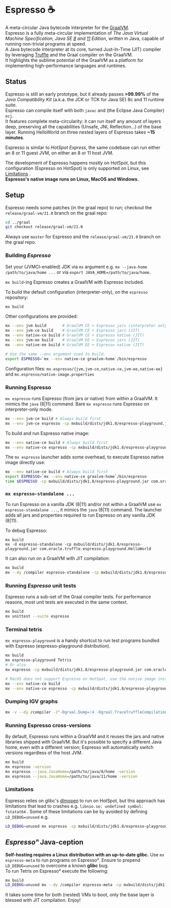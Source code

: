 # Espresso :coffee:
A meta-circular Java bytecode interpreter for the [GraalVM](https://github.com/oracle/graal).  
Espresso is a fully meta-circular implementation of *The Java Virtual Machine Specification, Java SE [8](https://docs.oracle.com/javase/specs/jvms/se8/html/index.html) and [11](https://docs.oracle.com/javase/specs/jvms/se11/html/index.html) Edition*, written in Java, capable of running non-trivial programs at speed.  
A Java bytecode interpreter at its core, turned Just-In-Time (JIT) compiler by leveraging [Truffle](https://github.com/oracle/graal/tree/master/truffle) and the Graal compiler on the GraalVM.  
It highlights the sublime potential of the GraalVM as a platform for implementing high-performance languages and runtimes.

## Status
Espresso is still an early prototype, but it already passes **>99.99%** of the *Java Compatibility Kit* (a.k.a. the JCK or TCK for Java SE) 8c and 11 runtime suite.  
Espresso can compile itself with both `javac` and (the Eclipse Java Compiler) `ecj`.  
It features complete meta-circularity: it can run itself any amount of layers deep, preserving all the capabilities (Unsafe, JNI, Reflection...) of the base layer. Running HelloWorld on three nested layers of Espresso takes **~15 minutes**.  

Espresso is similar to *HotSpot Express*, the same codebase can run either an 8 or 11 guest JVM, on either an 8 or 11 host JVM.

The development of Espresso happens mostly on HotSpot, but this configuration (Espresso on HotSpot) is only supported on Linux, see [Limitations](#1--limitations.)
.  
**Espresso's native image runs on Linux, MacOS and Windows.**

## Setup
Espresso needs some patches (in the graal repo) to run; checkout the `release/graal-vm/21.0` branch on the graal repo:
```bash
cd ../graal
git checkout release/graal-vm/21.0
```
Always use `master` for Espresso and the `release/graal-vm/21.0` branch on the graal repo.

### Building _Espresso_

Set your (JVMCI-enabled) JDK via `mx` argument  e.g. `mx --java-home /path/to/java/home ...` or via `export JAVA_HOME=/path/to/java/home`.

`mx build`-ing Espresso creates a GraalVM with Espresso included.

To build the default configuration (interpreter-only), on the `espresso` repository:
```bash
mx build
```

Other configurations are provided:  
```bash
mx --env jvm build       # GraalVM CE + Espresso jars (interpreter only)
mx --env jvm-ce build    # GraalVM CE + Espresso jars (JIT)
mx --env native-ce build # GraalVM CE + Espresso native (JIT)
mx --env jvm-ee build    # GraalVM EE + Espresso jars (JIT)
mx --env native-ee build # GraalVM EE + Espresso native (JIT)

# Use the same --env argument used to build.
export ESPRESSO=`mx --env native-ce graalvm-home`/bin/espresso
```

Configuration files: `mx.espresso/{jvm,jvm-ce,native-ce,jvm-ee,native-ee}` and `mx.espresso/native-image.properties`

### Running Espresso
`mx espresso` runs Espresso (from jars or native) from within a GraalVM. It mimics the `java` (8|11) command. Bare `mx espresso` runs Espresso on interpreter-only mode.

```bash
mx --env jvm-ce build # Always build first
mx --env jvm-ce espresso -cp mxbuild/dists/jdk1.8/espresso-playground.jar com.oracle.truffle.espresso.playground.HelloWorld
```

To build and run Espresso native image:
```bash
mx --env native-ce build # Always build first
mx --env native-ce espresso -cp mxbuild/dists/jdk1.8/espresso-playground.jar com.oracle.truffle.espresso.playground.HelloWorld
```

The `mx espresso` launcher adds some overhead, to execute Espresso native image directly use:
```bash
mx --env native-ce build # Always build first
export ESPRESSO=`mx --env native-ce graalvm-home`/bin/espresso
time $ESPRESSO -cp mxbuild/dists/jdk1.8/espresso-playground.jar com.oracle.truffle.espresso.playground.HelloWorld
```

### `mx espresso-standalone ...`
To run Espresso on a vanilla JDK (8|11) and/or not within a GraalVM use `mx espresso-standalone ...`, it mimics the `java` (8|11) command. The launcher adds all jars and properties required to run Espresso on any vanilla JDK (8|11).

To debug Espresso:
```
mx build
mx -d espresso-standalone -cp mxbuild/dists/jdk1.8/espresso-playground.jar com.oracle.truffle.espresso.playground.HelloWorld
```

It can also run on a GraalVM with JIT compilation:
```bash
mx build
mx --dy /compiler espresso-standalone -cp mxbuild/dists/jdk1.8/espresso-playground.jar com.oracle.truffle.espresso.playground.HelloWorld
```

### Running _Espresso_ unit tests
Espresso runs a sub-set of the Graal compiler tests. For performance reasons, most unit tests are executed in the same context.
```bash
mx build
mx unittest --suite espresso
```

### Terminal tetris
`mx espresso-playground` is a handy shortcut to run test programs bundled with Espresso (espresso-playground distribution).
```bash
mx build
mx espresso-playground Tetris
# Or also
mx espresso -cp mxbuild/dists/jdk1.8/espresso-playground.jar com.oracle.truffle.espresso.playground.Tetris

# MacOS does not support Espresso on HotSpot, use the native image instead.
mx --env native-ce build
mx --env native-ce espresso -cp mxbuild/dists/jdk1.8/espresso-playground.jar com.oracle.truffle.espresso.playground.Tetris
```

### Dumping IGV graphs
```bash
mx -v --dy /compiler -J"-Dgraal.Dump=:4 -Dgraal.TraceTruffleCompilation=true -Dgraal.TruffleBackgroundCompilation=false" espresso-standalone -cp  mxbuild/dists/jdk1.8/espresso-playground.jar com.oracle.truffle.espresso.playground.TestMain
```

### Running Espresso cross-versions
By default, Espresso runs within a GraalVM and it reuses the jars and native libraries shipped with GraalVM. But it's possible to specify a different Java home, even with a different version; Espresso will automatically switch versions regardless of the host JVM.
```bash
mx build
mx espresso -version
mx espresso --java.JavaHome=/path/to/java/8/home -version
mx espresso --java.JavaHome=/path/to/java/11/home -version
```

### Limitations
Espresso relies on glibc's [dlmopen](https://man7.org/linux/man-pages/man3/dlopen.3.html) to run on HotSpot, but this approach has limitations that lead to crashes e.g. `libnio.so: undefined symbol: fstatat64` . Some of these limitations can be by avoided by defining `LD_DEBUG=unused` e.g. 
```bash
LD_DEBUG=unused mx espresso -cp mxbuild/dists/jdk1.8/espresso-playground.jar com.oracle.truffle.espresso.playground.Tetris
```

## _Espressoⁿ_ Java-ception
**Self-hosting requires a Linux distribution with an up-to-date glibc.**
Use `mx espresso-meta` to run programs on Espresso². Ensure to prepend `LD_DEBUG=unused` to overcome a known **glibc** bug.  
To run Tetris on Espresso² execute the following:
```bash
mx build
LD_DEBUG=unused mx --dy /compiler espresso-meta -cp mxbuild/dists/jdk1.8/espresso-playground.jar com.oracle.truffle.espresso.playground.Tetris
```
It takes some time for both (nested) VMs to boot, only the base layer is blessed with JIT compilation. Enjoy!
